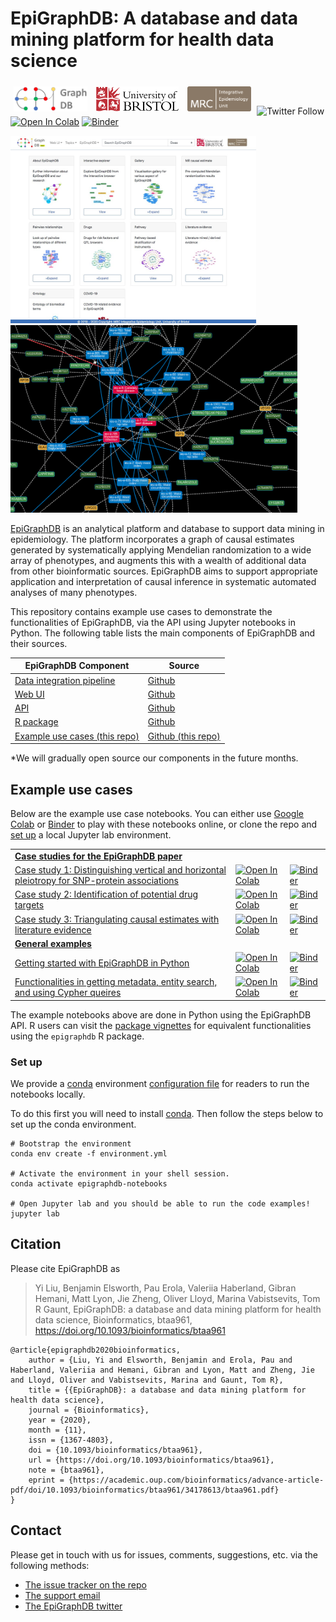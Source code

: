 # EpiGraphDB: A database and data mining platform for health data science

<a href="https://epigraphdb.org" target="_blank"><img src="assets/epigraphdb-logo.svg" alt="" height="40" style="padding:5px"/></a>
<a href="https://www.bristol.ac.uk" target="_blank"><img src="assets/uob.svg" alt="" height="40" style="padding:5px"/></a>
<a href="https://www.bristol.ac.uk/ieu" target="_blank"><img src="assets/mrc-ieu-logo.png" alt="" height="40" style="padding:5px"/></a>
![Twitter Follow](https://img.shields.io/twitter/follow/epigraphdb?style=social)
[![Open In Colab](https://colab.research.google.com/assets/colab-badge.svg)](https://colab.research.google.com/github/MRCIEU/epigraphdb)
[![Binder](https://mybinder.org/badge_logo.svg)](https://mybinder.org/v2/gh/MRCIEU/epigraphdb/master)

<a href="https://epigraphdb.org" target="_blank"><img alt="" src="assets/web-ui.jpeg" height="300"/></a>
<a href="https://docs.epigraphdb.org" target="_blank"><img alt="" src="assets/gallery.png" height="300"/></a>

[EpiGraphDB](https://epigraphdb.org)
is an analytical platform and database to support data mining in epidemiology.
The platform incorporates a graph of causal estimates generated by systematically applying Mendelian randomization to a wide array of phenotypes, and augments this with a wealth of additional data from other bioinformatic sources.
EpiGraphDB aims to support appropriate application and interpretation of causal inference in systematic automated analyses of many phenotypes.

This repository contains example use cases to demonstrate the functionalities of EpiGraphDB,
via the API using Jupyter notebooks in Python.
The following table lists the main components of EpiGraphDB and their sources.

<table class="table">
  <thead>
    <tr class="header">
      <th>EpiGraphDB Component</th>
      <th>Source</th>
    </tr>
  </thead>
  <tbody>
    <tr>
      <td><a href="#">Data integration pipeline</a></td>
      <td><a href="https://github.com/MRCIEU/epigraphdb_graph" target="_blank">Github</a></td>
    </tr>
    <tr>
      <td><a href="https://epigraphdb.org" target="_blank">Web UI</a></td>
      <td><a href="https://github.com/MRCIEU/epigraphdb_web" target="_blank">Github</a></td>
    </tr>
    <tr>
      <td><a href="https://api.epigraphdb.org" target="_blank">API</a></td>
      <td><a href="https://github.com/MRCIEU/epigraphdb_api" target="_blank">Github</a></td>
    </tr>
    <tr>
      <td><a href="https://mrcieu.github.io/epigraphdb-r" target="_blank">R package</a></td>
      <td><a href="https://github.com/MRCIEU/epigraphdb-r" target="_blank">Github</a></td>
    </tr>
    <tr>
      <td><a href="https://github.com/MRCIEU/epigraphdb">Example use cases (this repo)</a></td>
      <td><a href="https://github.com/MRCIEU/epigraphdb">Github (this repo)</a></td>
    </tr>
  </tbody>
</table>
*We will gradually open source our components in the future months.

## Example use cases

Below are the example use case notebooks.
You can either use
[Google Colab](https://colab.research.google.com/github/MRCIEU/epigraphdb) or
[Binder](https://mybinder.org/v2/gh/MRCIEU/epigraphdb/master)
to play with these notebooks online, or clone the repo and [set up](#set-up) a local Jupyter lab environment.

<table class="table">
  <tbody>
    <tr>
      <td>
      <strong><a href="paper-case-studies" target="_blank">Case studies for the EpiGraphDB paper</a></strong>
      </td>
      <td></td>
      <td></td>
    </tr>
    <tr>
      <td><a href="paper-case-studies/case-1-pleiotropy.ipynb" target="_blank">
        Case study 1: Distinguishing vertical and horizontal pleiotropy for SNP-protein associations
      </a></td>
      <td>
      <a href="https://colab.research.google.com/github/MRCIEU/epigraphdb/blob/master/paper-case-studies/case-1-pleiotropy.ipynb" target="_blank_"> <img src="https://colab.research.google.com/assets/colab-badge.svg" alt="Open In Colab"/></a>
      </td>
      <td>
      <a href="https://mybinder.org/v2/gh/MRCIEU/epigraphdb/master?filepath=paper-case-studies%2Fcase-1-pleiotropy.ipynb" target="_blank_"> <img src="https://mybinder.org/badge_logo.svg" alt="Binder"/></a>
      </td>
    </tr>
    <tr>
      <td><a href="paper-case-studies/case-2-alt-drug-target.ipynb" target="_blank">
        Case study 2: Identification of potential drug targets
      </a></td>
      <td>
      <a href="https://colab.research.google.com/github/MRCIEU/epigraphdb/blob/master/paper-case-studies/case-2-alt-drug-target.ipynb" target="_blank_"> <img src="https://colab.research.google.com/assets/colab-badge.svg" alt="Open In Colab"/></a>
      </td>
      <td>
      <a href="https://mybinder.org/v2/gh/MRCIEU/epigraphdb/master?filepath=paper-case-studies%2Fcase-2-alt-drug-target.ipynb" target="_blank_"> <img src="https://mybinder.org/badge_logo.svg" alt="Binder"/></a>
      </td>
    </tr>
    <tr>
      <td><a href="paper-case-studies/case-3-literature-triangulation.ipynb" target="_blank">
        Case study 3: Triangulating causal estimates with literature evidence
      </a></td>
      <td>
      <a href="https://colab.research.google.com/github/MRCIEU/epigraphdb/blob/master/paper-case-studies/case-3-literature-triangulation.ipynb" target="_blank_"> <img src="https://colab.research.google.com/assets/colab-badge.svg" alt="Open In Colab"/></a>
      </td>
      <td>
      <a href="https://mybinder.org/v2/gh/MRCIEU/epigraphdb/master?filepath=paper-case-studies%2Fcase-3-literature-triangulation.ipynb" target="_blank_"> <img src="https://mybinder.org/badge_logo.svg" alt="Binder"/></a>
      </td>
    </tr>
    <tr>
      <td>
      <strong><a href="general-examples" target="_blank">General examples</a></strong>
      </td>
      <td>
      </td>
    </tr>
    <tr>
      <td><a href="general-examples/getting-started-with-epigraphdb.ipynb" target="_blank">
      Getting started with EpiGraphDB in Python
      </a></td>
      <td>
      <a href="https://colab.research.google.com/github/MRCIEU/epigraphdb/blob/master/general-examples/getting-started-with-epigraphdb.ipynb" target="_blank_"> <img src="https://colab.research.google.com/assets/colab-badge.svg" alt="Open In Colab"/></a>
      </td>
      <td>
      <a href="https://mybinder.org/v2/gh/MRCIEU/epigraphdb/master?filepath=general-examples%2Fgetting-started-with-epigraphdb.ipynb" target="_blank_"> <img src="https://mybinder.org/badge_logo.svg" alt="Binder"/></a>
      </td>
    </tr>
    <tr>
      <td><a href="general-examples/platform-meta-functionalities.ipynb" target="_blank">
        Functionalities in getting metadata, entity search, and using Cypher queires
      </a></td>
      <td>
      <a href="https://colab.research.google.com/github/MRCIEU/epigraphdb/blob/master/general-examples/platform-meta-functionalities.ipynb" target="_blank_"> <img src="https://colab.research.google.com/assets/colab-badge.svg" alt="Open In Colab"/></a>
      </td>
      <td>
      <a href="https://mybinder.org/v2/gh/MRCIEU/epigraphdb/master?filepath=general-examples%2Fplatform-meta-functionalities.ipynb" target="_blank_"> <img src="https://mybinder.org/badge_logo.svg" alt="Binder"/></a>
      </td>
    </tr>
  </tbody>
</table>

The example notebooks above are done in Python using the EpiGraphDB API.
R users can visit the
[package vignettes](https://mrcieu.github.io/epigraphdb-r/#using-epigraphdb)
for equivalent functionalities using the `epigraphdb` R package.

### Set up

We provide a
[conda](https://docs.conda.io/projects/conda/en/latest/user-guide/tasks/manage-environments.html)
environment
[configuration file](environment.yml)
for readers to run the notebooks locally.

To do this first you will need to install
[conda](https://docs.conda.io/projects/conda/en/latest/user-guide/install/index.html).
Then follow the steps below to set up the conda environment.

```shell
# Bootstrap the environment
conda env create -f environment.yml

# Activate the environment in your shell session.
conda activate epigraphdb-notebooks

# Open Jupyter lab and you should be able to run the code examples!
jupyter lab
```

## Citation

Please cite EpiGraphDB as

> Yi Liu, Benjamin Elsworth, Pau Erola, Valeriia Haberland, Gibran Hemani, Matt Lyon, Jie Zheng, Oliver Lloyd, Marina Vabistsevits, Tom R Gaunt, EpiGraphDB: a database and data mining platform for health data science, Bioinformatics, btaa961, https://doi.org/10.1093/bioinformatics/btaa961

```
@article{epigraphdb2020bioinformatics,
    author = {Liu, Yi and Elsworth, Benjamin and Erola, Pau and Haberland, Valeriia and Hemani, Gibran and Lyon, Matt and Zheng, Jie and Lloyd, Oliver and Vabistsevits, Marina and Gaunt, Tom R},
    title = {{EpiGraphDB}: a database and data mining platform for health data science},
    journal = {Bioinformatics},
    year = {2020},
    month = {11},
    issn = {1367-4803},
    doi = {10.1093/bioinformatics/btaa961},
    url = {https://doi.org/10.1093/bioinformatics/btaa961},
    note = {btaa961},
    eprint = {https://academic.oup.com/bioinformatics/advance-article-pdf/doi/10.1093/bioinformatics/btaa961/34178613/btaa961.pdf}
}
```

## Contact

Please get in touch with us for issues, comments, suggestions, etc. via the following methods:

- [The issue tracker on the repo](https://github.com/MRCIEU/epigraphdb/issues)
- [The support email](mailto:feedback@epigraphdb.org)
- [The EpiGraphDB twitter](https://twitter.com/epigraphdb)
